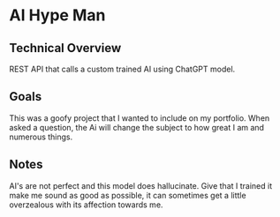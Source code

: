 # AI Hype Man

## Technical Overview

REST API that calls a custom trained AI using ChatGPT model.

## Goals

This was a goofy project that I wanted to include on my portfolio. When asked a question, the Ai will change the subject to how great I am and numerous things.

## Notes

AI's are not perfect and this model does hallucinate. Give that I trained it make me sound as good as possible, it can sometimes get a little overzealous with its affection towards me.

